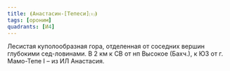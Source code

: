 ```yaml
---
title: ⦗Анастасин-[Тепеси]⒯⦘
tags: [ороним]
quadrants: [И4]
---
```


Лесистая куполообразная гора, отделенная от соседних вершин глубокими
сед-ловинами. В 2 км к СВ от нп Высокое (Бахч.), к ЮЗ от г. Мамо-Тепе I – из ИЛ
Анастасия.
